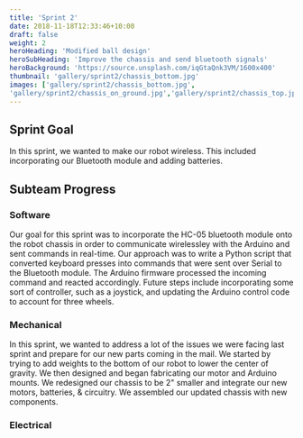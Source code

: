 ```yaml
---
title: 'Sprint 2'
date: 2018-11-18T12:33:46+10:00
draft: false
weight: 2
heroHeading: 'Modified ball design'
heroSubHeading: 'Improve the chassis and send bluetooth signals'
heroBackground: 'https://source.unsplash.com/iqGtaQnk3VM/1600x400'
thumbnail: 'gallery/sprint2/chassis_bottom.jpg'
images: ['gallery/sprint2/chassis_bottom.jpg', 
'gallery/sprint2/chassis_on_ground.jpg','gallery/sprint2/chassis_top.jpg','gallery/sprint2/hamster_ball.jpg','gallery/sprint2/bluetooth_session.png','https://source.unsplash.com/random/400x600/?business']
---
```


## Sprint Goal
In this sprint, we wanted to make our robot wireless.  This included incorporating our Bluetooth module and adding batteries.

## Subteam Progress
### Software
Our goal for this sprint was to incorporate the HC-05 bluetooth module onto the robot chassis in order to communicate wirelessley with the Arduino and sent commands in real-time. Our approach was to write a Python script that converted keyboard presses into commands that were sent over Serial to the Bluetooth module. The Arduino firmware processed the incoming command and reacted accordingly. Future steps include incorporating some sort of controller, such as a joystick, and updating the Arduino control code to account for three wheels.

### Mechanical
In this sprint, we wanted to address a lot of the issues we were facing last sprint and prepare for our new parts coming in the mail.  We started by trying to add weights to the bottom of our robot to lower the center of gravity.  We then designed and began fabricating our motor and Arduino mounts.  We redesigned our chassis to be 2" smaller and integrate our new motors, batteries, & circuitry.  We assembled our updated chassis with new components.

### Electrical

